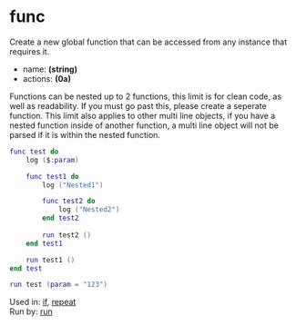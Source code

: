 # func
Create a new global function that can be accessed from any instance that requires it.

- name: **(string)**
- actions: **(0a)**

Functions can be nested up to 2 functions, this limit is for clean code, as well as readability. If you must go past this, please create a seperate function.
This limit also applies to other multi line objects, if you have a nested function inside of another function, a multi line object will not be parsed if it is within the
nested function.

```lua
func test do
    log ($:param)

    func test1 do
        log ("Nested1")

        func test2 do
            log ("Nested2")
        end test2
        
        run test2 ()
    end test1

    run test1 ()
end test

run test (param = "123")
```

Used in: [if](/index.html?md/api/functions/if.md), [repeat](/index.html?md/api/functions/repeat.md)<br>
Run by: [run](/index.html?md/api/keywords/run.md)